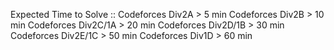 Expected Time to Solve ::
Codeforces Div2A > 5 min
Codeforces Div2B > 10 min
Codeforces Div2C/1A > 20 min
Codeforces Div2D/1B > 30 min
Codeforces Div2E/1C > 50 min
Codeforces Div1D > 60 min

